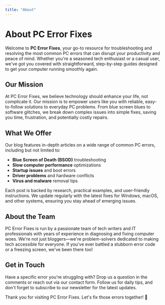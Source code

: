```yaml
---
title: "About"
---
```


# About PC Error Fixes

Welcome to **PC Error Fixes**, your go-to resource for troubleshooting and resolving the most common PC errors that can disrupt your productivity and peace of mind. Whether you're a seasoned tech enthusiast or a casual user, we've got you covered with straightforward, step-by-step guides designed to get your computer running smoothly again.

## Our Mission
At PC Error Fixes, we believe technology should enhance your life, not complicate it. Our mission is to empower users like you with reliable, easy-to-follow solutions to everyday PC problems. From blue screen blues to software glitches, we break down complex issues into simple fixes, saving you time, frustration, and potentially costly repairs.

## What We Offer
Our blog features in-depth articles on a wide range of common PC errors, including but not limited to:
- **Blue Screen of Death (BSOD)** troubleshooting
- **Slow computer performance** optimizations
- **Startup issues** and boot errors
- **Driver problems** and hardware conflicts
- **Virus and malware** removal tips

Each post is backed by research, practical examples, and user-friendly instructions. We update regularly with the latest fixes for Windows, macOS, and other systems, ensuring you stay ahead of emerging issues.

## About the Team
PC Error Fixes is run by a passionate team of tech writers and IT professionals with years of experience in diagnosing and fixing computer woes. We're not just bloggers—we're problem-solvers dedicated to making tech accessible for everyone. If you've ever battled a stubborn error code or a freezing screen, we've been there too!

## Get in Touch
Have a specific error you're struggling with? Drop us a question in the comments or reach out via our contact form. Follow us for daily tips, and don't forget to subscribe to our newsletter for the latest updates.

Thank you for visiting PC Error Fixes. Let's fix those errors together! 🚀